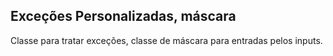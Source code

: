 ## Exceções Personalizadas, máscara

Classe para tratar exceções, classe de máscara para entradas pelos inputs.